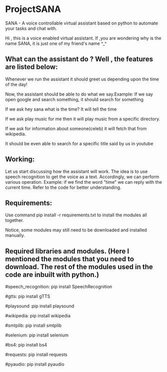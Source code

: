 # ProjectSANA
 SANA - A voice controllable virtual assistant based on python to automate your tasks and chat with.

Hi  , this is a  voice enabled virtual assistant.
If ,you are wondering why is the name SANA, it is just one of my friend's name ^_^ 

## What can the assistant do ? Well , the features are listed below:

Whenever we run the assistant it should greet us depending upon the time of the day!

Now, the assistant should be able to do what we say.Example: If we say open google and search something, it should search for something

If we ask hey sana what is the time? It will tell the time

If we ask play music for me then it will play music from a specific directory.

If we ask for information about someone(celeb) it will fetch that from wikipedia.

It should be even able to search for a specific title said by us in youtube


## Working:

Let us start discussing how the assistant will work. The idea is to use speech recognition to get the voice as a text.
Accordingly, we can perform various operation. Example: if we find the word "time" we can reply with the current time.
Refer to the code for better understanding.







## Requirements:

Use command pip install -r requirements.txt to install the modules all together.

Notice, some modules may still need to be downloaded and installed manually.


## Required libraries and modules. (Here I mentioned the modules that you need to download. The rest of the modules used in the code are inbuilt with python.)

#speech_recognition: pip install SpeechRecognition

#gtts: pip install gTTS

#playsound :pip install playsound

#wikipedia: pip install wikipedia

#smtplib: pip install smtplib

#selenium: pip install selenium

#bs4: pip install bs4

#requests: pip install requests

#pyaudio: pip install pyaudio



